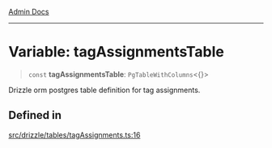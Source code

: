 [Admin Docs](/)

***

# Variable: tagAssignmentsTable

> `const` **tagAssignmentsTable**: `PgTableWithColumns`\<\{\}\>

Drizzle orm postgres table definition for tag assignments.

## Defined in

[src/drizzle/tables/tagAssignments.ts:16](https://github.com/NishantSinghhhhh/talawa-api/blob/05ae6a4794762096d917a90a3af0db22b7c47392/src/drizzle/tables/tagAssignments.ts#L16)
